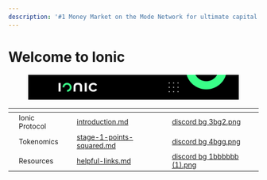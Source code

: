 ```yaml
---
description: '#1 Money Market on the Mode Network for ultimate capital efficiency.'
---
```


# Welcome to Ionic

<figure><img src=".gitbook/assets/banner medium 2banban.png" alt=""><figcaption></figcaption></figure>

<table data-view="cards"><thead><tr><th></th><th></th><th></th><th data-hidden data-card-target data-type="content-ref"></th><th data-hidden data-card-cover data-type="files"></th></tr></thead><tbody><tr><td></td><td>Ionic Protocol </td><td></td><td><a href="ionic-protocol/introduction.md">introduction.md</a></td><td><a href=".gitbook/assets/discord bg 3bg2.png">discord bg 3bg2.png</a></td></tr><tr><td></td><td>Tokenomics</td><td></td><td><a href="tokenomics/stage-1-points-squared.md">stage-1-points-squared.md</a></td><td><a href=".gitbook/assets/discord bg 4bgg.png">discord bg 4bgg.png</a></td></tr><tr><td></td><td>Resources </td><td></td><td><a href="resources/helpful-links.md">helpful-links.md</a></td><td><a href=".gitbook/assets/discord bg 1bbbbbb (1).png">discord bg 1bbbbbb (1).png</a></td></tr></tbody></table>
